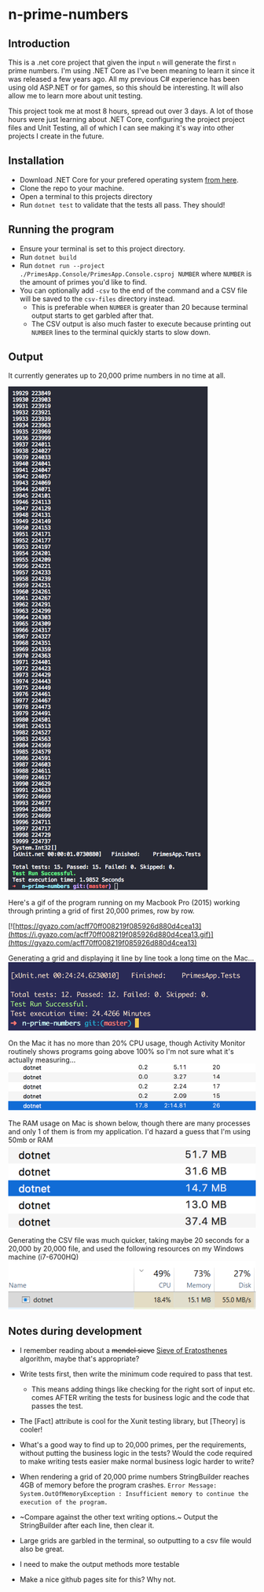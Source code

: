 # n-prime-numbers

## Introduction 
This is a .net core project that given the input `n` will generate the first `n` prime numbers. I'm using .NET Core as I've been meaning to learn it since it was released a few years ago. All my previous C# experience has been using old ASP.NET or for games, so this should be interesting. It will also allow me to learn more about unit testing.

This project took me at most 8 hours, spread out over 3 days. A lot of those hours were just learning about .NET Core, configuring the project project files and Unit Testing, all of which I can see making it's way into other projects I create in the future.

## Installation

 - Download .NET Core for your prefered operating system [from here](https://www.microsoft.com/net/core).
 - Clone the repo to your machine.
 - Open a terminal to this projects directory
 - Run `dotnet test` to validate that the tests all pass. They should!

## Running the program

 - Ensure your terminal is set to this project directory.
 - Run `dotnet build`
 - Run `dotnet run --project ./PrimesApp.Console/PrimesApp.Console.csproj NUMBER` where `NUMBER` is the amount of primes you'd like to find.
 - You can optionally add `-csv` to the end of the command and a CSV file will be saved to the `csv-files` directory instead. 
    - This is preferable when `NUMBER` is greater than 20 because terminal output starts to get garbled after that. 
    - The CSV output is also much faster to execute because printing out `NUMBER` lines to the terminal quickly starts to slow down.

## Output

It currently generates up to 20,000 prime numbers in no time at all.  

![](./images/20k-numbers.png?raw=true)

Here's a gif of the program running on my Macbook Pro (2015) working through printing a grid of first 20,000 primes, row by row.

[![https://gyazo.com/acff70ff008219f085926d880d4cea13](https://i.gyazo.com/acff70ff008219f085926d880d4cea13.gif)](https://gyazo.com/acff70ff008219f085926d880d4cea13)

Generating a grid and displaying it line by line took a long time on the Mac...
![](./images/20kx20k-finished.png)

On the Mac it has no more than 20% CPU usage, though Activity Monitor routinely shows programs going above 100% so I'm not sure what it's actually measuring...
![](./images/cpu-usage.png)

The RAM usage on Mac is shown below, though there are many processes and only 1 of them is from my application. I'd hazard a guess that I'm using 50mb or RAM
![](./images/memory-usage.png)

Generating the CSV file was much quicker, taking maybe 20 seconds for a 20,000 by 20,000 file, and used the following resources on my Windows machine (i7-6700HQ) 
![](./images/windows-csv-generation.png)


## Notes during development

 - I remember reading about a ~~mendel sieve~~ [Sieve of Eratosthenes](https://en.wikipedia.org/wiki/Sieve_of_Eratosthenes) algorithm, maybe that's appropriate?
 - Write tests first, then write the minimum code required to pass that test.
    - This means adding things like checking for the right sort of input etc. comes AFTER writing the tests for business logic and the code that passes the test.
 - The [Fact] attribute is cool for the Xunit testing library, but [Theory] is cooler!
 - What's a good way to find up to 20,000 primes, per the requirements, without putting the business logic in the tests? Would the code required to make writing tests easier make normal business logic harder to write?

 - When rendering a grid of 20,000 prime numbers StringBuilder reaches 4GB of memory before the program crashes. 
 `Error Message: System.OutOfMemoryException : Insufficient memory to continue the execution of the program.`
 - ~Compare against the other text writing options.~ Output the StringBuilder after each line, then clear it.
 - Large grids are garbled in the terminal, so outputting to a csv file would also be great.
 - I need to make the output methods more testable
 - Make a nice github pages site for this? Why not.

